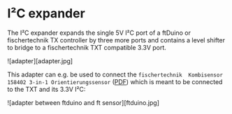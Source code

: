 # I²C expander

The I²C expander expands the single 5V I²C port of a ftDuino or
fischertechnik TX controller by three more ports and contains a level
shifter to bridge to a fischertechnik TXT compatible 3.3V port.

![adapter][adapter.jpg]

This adapter can e.g. be used to connect the ```fischertechnik 
Kombisensor 158402 3-in-1 Orientierungssensor``` ([PDF](https://content.ugfischer.com/cbfiles/fischer/Zulassungen/ft/158402-Kombisensor-Kurzanleitung-BMX055-2017-06-09.pdf)) which is meant to be connected to the TXT and its 3.3V
I²C:

![adapter between ftduino and ft sensor][ftduino.jpg]
